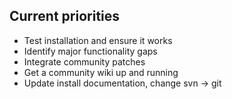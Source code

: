 Current priorities
------------------

- Test installation and ensure it works
- Identify major functionality gaps
- Integrate community patches
- Get a community wiki up and running
- Update install documentation, change svn -> git

